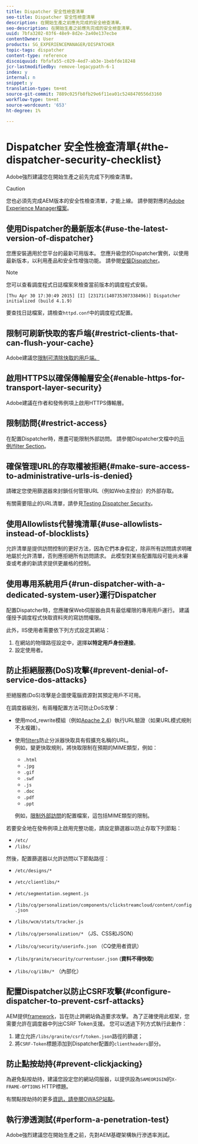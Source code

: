```yaml
---
title: Dispatcher 安全性檢查清單
seo-title: Dispatcher 安全性檢查清單
description: 在開始生產之前應先完成的安全檢查清單。
seo-description: 在開始生產之前應先完成的安全檢查清單。
uuid: 7bfa3202-03f6-48e9-8d2e-2a40e137ecbe
contentOwner: User
products: SG_EXPERIENCEMANAGER/DISPATCHER
topic-tags: dispatcher
content-type: reference
discoiquuid: fbfafa55-c029-4ed7-ab3e-1bebfde18248
jcr-lastmodifiedby: remove-legacypath-6-1
index: y
internal: n
snippet: y
translation-type: tm+mt
source-git-commit: 7889c025fb8fb29e6f11ea01c5248470556d3160
workflow-type: tm+mt
source-wordcount: '653'
ht-degree: 1%

---
```



# Dispatcher 安全性檢查清單{#the-dispatcher-security-checklist}

<!-- 

Comment Type: remark
Last Modified By: unknown unknown (ims-author-00AF43764F54BE740A490D44@AdobeID)
Last Modified Date: 2015-06-05T05:14:35.365-0400

<p>Food for thought listed on <a href="https://jira.corp.adobe.com/browse/DOC-5649">DOC-5649</a>. To be considered while proof-reading.</p> 
<p> </p>

 -->

Adobe強烈建議您在開始生產之前先完成下列檢查清單。

>[!CAUTION]
>
>您也必須先完成AEM版本的安全性檢查清單，才能上線。 請參閱對應的[Adobe Experience Manager檔案](https://helpx.adobe.com/experience-manager/6-3/sites/administering/using/security-checklist.html)。

## 使用Dispatcher的最新版本{#use-the-latest-version-of-dispatcher}

您應安裝適用於您平台的最新可用版本。 您應升級您的Dispatcher實例，以使用最新版本，以利用產品和安全性增強功能。 請參閱[安裝Dispatcher](dispatcher-install.md)。

>[!NOTE]
>
>您可以查看調度程式日誌檔案來檢查當前版本的調度程式安裝。
>
>`[Thu Apr 30 17:30:49 2015] [I] [23171(140735307338496)] Dispatcher initialized (build 4.1.9)`
>
>要查找日誌檔案，請檢查`httpd.conf`中的調度程式配置。

## 限制可刷新快取的客戶端{#restrict-clients-that-can-flush-your-cache}

Adobe建議您[限制可清除快取的用戶端。](dispatcher-configuration.md#limiting-the-clients-that-can-flush-the-cache)

## 啟用HTTPS以確保傳輸層安全{#enable-https-for-transport-layer-security}

Adobe建議在作者和發佈例項上啟用HTTPS傳輸層。

<!-- 

Comment Type: remark
Last Modified By: unknown unknown (ims-author-00AF43764F54BE740A490D44@AdobeID)
Last Modified Date: 2015-06-26T04:41:28.841-0400

<p>Recommended to have SSL termination, front end SSL.</p> 
<p>Question is do we want to have SSL communication between dispatcher and AEM instances (publish and/or author).</p> 
<p>We might want to have two items:</p> 
<ul> 
 <li>MUST HTTPS clients -&gt; dispatcher / load balancer</li> 
 <li>NICE load balancer -&gt; dispatcher<br /> </li> 
 <li>NICE dispatcher -&gt; instances if sensitive information such as credit cards / or infrastructure requirements such as DMZ</li> 
</ul>

 -->

## 限制訪問{#restrict-access}

在配置Dispatcher時，應盡可能限制外部訪問。 請參閱Dispatcher文檔中的[示例/filter Section](dispatcher-configuration.md#main-pars_184_1_title)。

## 確保管理URL的存取權被拒絕{#make-sure-access-to-administrative-urls-is-denied}

請確定您使用篩選器來封鎖任何管理URL（例如Web主控台）的外部存取。

有關需要阻止的URL清單，請參見[Testing Dispatcher Security](dispatcher-configuration.md#testing-dispatcher-security)。

## 使用Allowlists代替塊清單{#use-allowlists-instead-of-blocklists}

允許清單是提供訪問控制的更好方法，因為它們本身假定，除非所有訪問請求明確地屬於允許清單，否則應拒絕所有訪問請求。 此模型對某些配置階段可能尚未審查或考慮的新請求提供更嚴格的控制。

## 使用專用系統用戶{#run-dispatcher-with-a-dedicated-system-user}運行Dispatcher

配置Dispatcher時，您應確保Web伺服器由具有最低權限的專用用戶運行。 建議僅授予調度程式快取資料夾的寫訪問權限。

此外，IIS使用者需要依下列方式設定其網站：

1. 在網站的物理路徑設定中，選擇&#x200B;**以特定用戶身份連接**。
1. 設定使用者。

## 防止拒絕服務(DoS)攻擊{#prevent-denial-of-service-dos-attacks}

拒絕服務(DoS)攻擊是企圖使電腦資源對其預定用戶不可用。

在調度器級別，有兩種配置方法可防止DoS攻擊：[](https://docs.adobe.com/content/docs/en/dispatcher.html#/filter (濾鏡))

* 使用mod_rewrite模組（例如[Apache 2.4](https://httpd.apache.org/docs/2.4/mod/mod_rewrite.html)）執行URL驗證（如果URL模式規則不太複雜）。

* 使用[filters](dispatcher-configuration.md#configuring-access-to-conten-tfilter)防止分派器快取具有假擴充名稱的URL。\
   例如，變更快取規則，將快取限制在預期的MIME類型，例如：

   * `.html`
   * `.jpg`
   * `.gif`
   * `.swf`
   * `.js`
   * `.doc`
   * `.pdf`
   * `.ppt`

   例如，[限制外部訪問](#restrict-access)的配置檔案，這包括MIME類型的限制。

若要安全地在發佈例項上啟用完整功能，請設定篩選器以防止存取下列節點：

* `/etc/`
* `/libs/`

然後，配置篩選器以允許訪問以下節點路徑：

* `/etc/designs/*`
* `/etc/clientlibs/*`
* `/etc/segmentation.segment.js`
* `/libs/cq/personalization/components/clickstreamcloud/content/config.json`
* `/libs/wcm/stats/tracker.js`
* `/libs/cq/personalization/*` （JS、CSS和JSON）
* `/libs/cq/security/userinfo.json` （CQ使用者資訊）
* `/libs/granite/security/currentuser.json` (**資料不得快取**)

* `/libs/cq/i18n/*` （內部化）

<!-- 

Comment Type: remark
Last Modified By: unknown unknown (ims-author-00AF43764F54BE740A490D44@AdobeID)
Last Modified Date: 2015-06-26T04:38:17.016-0400

<p>We need to highlight whether a path applies to all versions or specific ones.<br /> </p>

 -->

## 配置Dispatcher以防止CSRF攻擊{#configure-dispatcher-to-prevent-csrf-attacks}

AEM提供[framework](https://helpx.adobe.com/experience-manager/6-3/sites/administering/using/security-checklist.html#verification-steps)，旨在防止跨網站偽造要求攻擊。 為了正確使用此框架，您需要允許在調度器中列出CSRF Token支援。 您可以透過下列方式執行此動作：

1. 建立允許`/libs/granite/csrf/token.json`路徑的篩選；
1. 將`CSRF-Token`標題添加到Dispatcher配置的`clientheaders`部分。

## 防止點按劫持{#prevent-clickjacking}

為避免點按劫持，建議您設定您的網站伺服器，以提供設為`SAMEORIGIN`的`X-FRAME-OPTIONS` HTTP標題。

有關點按劫持的更多[資訊，請參閱OWASP站點](https://www.owasp.org/index.php/Clickjacking)。

## 執行滲透測試{#perform-a-penetration-test}

Adobe強烈建議您在開始生產之前，先對AEM基礎架構執行滲透率測試。

